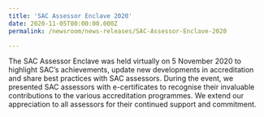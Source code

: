 ```yaml
---
title: 'SAC Assessor Enclave 2020'
date: 2020-11-05T00:00:00.000Z
permalink: /newsroom/news-releases/SAC-Assessor-Enclave-2020

---
```



The SAC Assessor Enclave was held virtually on 5 November 2020 to highlight SAC’s achievements, update new developments in accreditation and share best practices with SAC assessors. During the event, we presented SAC assessors with e-certificates to recognise their invaluable contributions to the various accreditation programmes. We extend our appreciation to all assessors for their continued support and commitment.
 
<Insert attached congratulatory ad for assessors>
